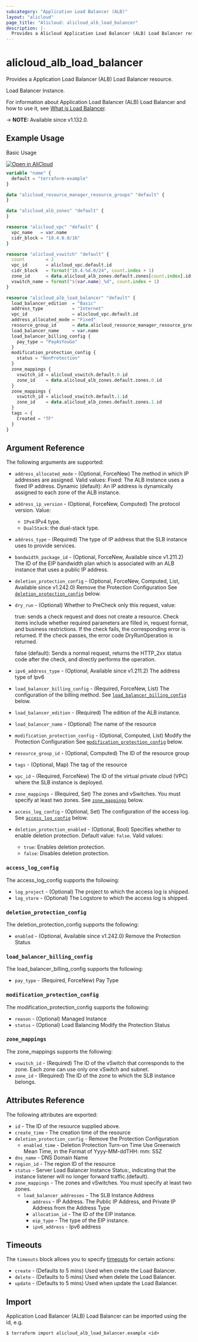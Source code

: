 ```yaml
---
subcategory: "Application Load Balancer (ALB)"
layout: "alicloud"
page_title: "Alicloud: alicloud_alb_load_balancer"
description: |-
  Provides a Alicloud Application Load Balancer (ALB) Load Balancer resource.
---
```


# alicloud_alb_load_balancer

Provides a Application Load Balancer (ALB) Load Balancer resource.

Load Balancer Instance.

For information about Application Load Balancer (ALB) Load Balancer and how to use it, see [What is Load Balancer](https://www.alibabacloud.com/help/en/slb/application-load-balancer/developer-reference/api-alb-2020-06-16-createloadbalancer).

-> **NOTE:** Available since v1.132.0.

## Example Usage

Basic Usage

<div style="display: block;margin-bottom: 40px;"><div class="oics-button" style="float: right;position: absolute;margin-bottom: 10px;">
  <a href="https://api.aliyun.com/terraform?resource=alicloud_alb_load_balancer&exampleId=69375c6d-bff4-e697-2696-1baac7f74f3a4c97779e&activeTab=example&spm=docs.r.alb_load_balancer.0.69375c6dbf&intl_lang=EN_US" target="_blank">
    <img alt="Open in AliCloud" src="https://img.alicdn.com/imgextra/i1/O1CN01hjjqXv1uYUlY56FyX_!!6000000006049-55-tps-254-36.svg" style="max-height: 44px; max-width: 100%;">
  </a>
</div></div>

```terraform
variable "name" {
  default = "terraform-example"
}

data "alicloud_resource_manager_resource_groups" "default" {
}

data "alicloud_alb_zones" "default" {
}

resource "alicloud_vpc" "default" {
  vpc_name   = var.name
  cidr_block = "10.4.0.0/16"
}

resource "alicloud_vswitch" "default" {
  count        = 2
  vpc_id       = alicloud_vpc.default.id
  cidr_block   = format("10.4.%d.0/24", count.index + 1)
  zone_id      = data.alicloud_alb_zones.default.zones[count.index].id
  vswitch_name = format("${var.name}_%d", count.index + 1)
}

resource "alicloud_alb_load_balancer" "default" {
  load_balancer_edition  = "Basic"
  address_type           = "Internet"
  vpc_id                 = alicloud_vpc.default.id
  address_allocated_mode = "Fixed"
  resource_group_id      = data.alicloud_resource_manager_resource_groups.default.groups.0.id
  load_balancer_name     = var.name
  load_balancer_billing_config {
    pay_type = "PayAsYouGo"
  }
  modification_protection_config {
    status = "NonProtection"
  }
  zone_mappings {
    vswitch_id = alicloud_vswitch.default.0.id
    zone_id    = data.alicloud_alb_zones.default.zones.0.id
  }
  zone_mappings {
    vswitch_id = alicloud_vswitch.default.1.id
    zone_id    = data.alicloud_alb_zones.default.zones.1.id
  }
  tags = {
    Created = "TF"
  }
}
```

## Argument Reference

The following arguments are supported:
* `address_allocated_mode` - (Optional, ForceNew) The method in which IP addresses are assigned. Valid values:  Fixed: The ALB instance uses a fixed IP address. Dynamic (default): An IP address is dynamically assigned to each zone of the ALB instance.
* `address_ip_version` - (Optional, ForceNew, Computed) The protocol version. Value:
  - `IPv4`:IPv4 type.
  - `DualStack`: the dual-stack type.
* `address_type` - (Required) The type of IP address that the SLB instance uses to provide services.
* `bandwidth_package_id` - (Optional, ForceNew, Available since v1.211.2) The ID of the EIP bandwidth plan which is associated with an ALB instance that uses a public IP address.
* `deletion_protection_config` - (Optional, ForceNew, Computed, List, Available since v1.242.0) Remove the Protection Configuration See [`deletion_protection_config`](#deletion_protection_config) below.
* `dry_run` - (Optional) Whether to PreCheck only this request, value:

  true: sends a check request and does not create a resource. Check items include whether required parameters are filled in, request format, and business restrictions. If the check fails, the corresponding error is returned. If the check passes, the error code DryRunOperation is returned.

  false (default): Sends a normal request, returns the HTTP_2xx status code after the check, and directly performs the operation.
* `ipv6_address_type` - (Optional, Available since v1.211.2) The address type of Ipv6
* `load_balancer_billing_config` - (Required, ForceNew, List) The configuration of the billing method. See [`load_balancer_billing_config`](#load_balancer_billing_config) below.
* `load_balancer_edition` - (Required) The edition of the ALB instance.
* `load_balancer_name` - (Optional) The name of the resource
* `modification_protection_config` - (Optional, Computed, List) Modify the Protection Configuration See [`modification_protection_config`](#modification_protection_config) below.
* `resource_group_id` - (Optional, Computed) The ID of the resource group
* `tags` - (Optional, Map) The tag of the resource
* `vpc_id` - (Required, ForceNew) The ID of the virtual private cloud (VPC) where the SLB instance is deployed.
* `zone_mappings` - (Required, Set) The zones and vSwitches. You must specify at least two zones. See [`zone_mappings`](#zone_mappings) below.
* `access_log_config` - (Optional, Set) The configuration of the access log. See [`access_log_config`](#access_log_config) below.
* `deletion_protection_enabled` - (Optional, Bool) Specifies whether to enable deletion protection. Default value: `false`. Valid values:
  - `true`: Enables deletion protection.
  - `false`: Disables deletion protection.

### `access_log_config`

The access_log_config supports the following:

* `log_project` - (Optional) The project to which the access log is shipped.
* `log_store` - (Optional) The Logstore to which the access log is shipped.

### `deletion_protection_config`

The deletion_protection_config supports the following:
* `enabled` - (Optional, Available since v1.242.0) Remove the Protection Status

### `load_balancer_billing_config`

The load_balancer_billing_config supports the following:
* `pay_type` - (Required, ForceNew) Pay Type

### `modification_protection_config`

The modification_protection_config supports the following:
* `reason` - (Optional) Managed Instance
* `status` - (Optional) Load Balancing Modify the Protection Status

### `zone_mappings`

The zone_mappings supports the following:
* `vswitch_id` - (Required) The ID of the vSwitch that corresponds to the zone. Each zone can use only one vSwitch and subnet.
* `zone_id` - (Required) The ID of the zone to which the SLB instance belongs.

## Attributes Reference

The following attributes are exported:
* `id` - The ID of the resource supplied above.
* `create_time` - The creation time of the resource
* `deletion_protection_config` - Remove the Protection Configuration
  * `enabled_time` - Deletion Protection Turn-on Time Use Greenwich Mean Time, in the Format of Yyyy-MM-ddTHH: mm: SSZ
* `dns_name` - DNS Domain Name
* `region_id` - The region ID of the resource
* `status` - Server Load Balancer Instance Status:, indicating that the instance listener will no longer forward traffic.(default).
* `zone_mappings` - The zones and vSwitches. You must specify at least two zones.
  * `load_balancer_addresses` - The SLB Instance Address
    * `address` - IP Address. The Public IP Address, and Private IP Address from the Address Type
    * `allocation_id` - The ID of the EIP instance.
    * `eip_type` - The type of the EIP instance.
    * `ipv6_address` - Ipv6 address

## Timeouts

The `timeouts` block allows you to specify [timeouts](https://www.terraform.io/docs/configuration-0-11/resources.html#timeouts) for certain actions:
* `create` - (Defaults to 5 mins) Used when create the Load Balancer.
* `delete` - (Defaults to 5 mins) Used when delete the Load Balancer.
* `update` - (Defaults to 5 mins) Used when update the Load Balancer.

## Import

Application Load Balancer (ALB) Load Balancer can be imported using the id, e.g.

```shell
$ terraform import alicloud_alb_load_balancer.example <id>
```